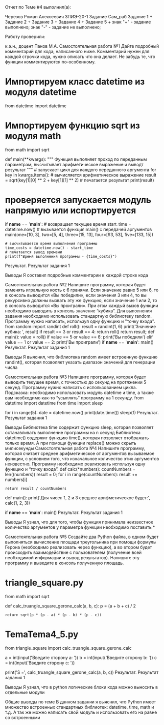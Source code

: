 Отчет по Теме #4 выполнил(а):

Черезов Роман Алексеевич
ЗПИЭ-20-1
Задание	Сам_раб
Задание 1	+
Задание 2	+
Задание 3	+
Задание 4	+
Задание 5	+
знак "+" - задание выполнено; знак "-" - задание не выполнено;

Работу проверили:

к.э.н., доцент Панов М.А.
Самостоятельная работа №1
Дайте подробный комментарий для кода, написанного ниже. Комментарий нужен для каждой строчки кода, нужно описать что она делает. Не забудь те, что функции комментируются по-особенному.
# Импортируем класс datetime из модуля datetime
from datetime import datetime
# Импортируем функцию sqrt из модуля math
from math import sqrt

def main(**kwargs):
    """
    Функция выполняет проход по переданным параметрам,
    высчитывает арифметическое выражение и выводт результат
    """
    # запускает цикл для каждого переданного аргумента
    for key in kwargs.items():
        # вычисляется арифметическое выражение
        result = sqrt(key[1][0] ** 2 + key[1][1] ** 2)
        # печатается результат
        print(result)

# проверяется запускается модуль напрямую или испортируется
if __name__ == '__main__':
    # возвращает текущее время
    start_time = datetime.now()
    # вызывается функция main() с передачей аргументов
    main(one=[10, 3], two=[5, 4], three=[15, 13], four=[93, 53], five=[133, 15])

    # высчитывается время выполнения программы
    time_costs = datetime.now() - start_time
    # печатается вывод времени
    print(f"Время выполнения программы - {time_costs}")
Результат.
Результат задания 1

Выводы
Я составил подробные комментарии к каждой строке кода

Самостоятельная работа №2
Напишите программу, которая будет заменять игральную кость с 6 гранями. Если значение равно 5 или 6, то в консоль выводится «Вы победили», если значения 3 или 4, то вы рекурсивно должны вызвать эту же функцию, если значение 1 или 2, то в консоль выводится «Вы проиграли». При этом каждый вызов функции необходимо выводить в консоль значение “кубика”. Для выполнения задания необходимо использовать стандартную библиотеку random. Программу нужно написать, используя одну функцию и "точку входа".
from random import randint
def roll():
    result = randint(1, 6)
    print('Значение кубика: ', result)
    if result == 3 or result == 4:
        return roll()
    return result;
def main():
    value = roll()
    if value == 5 or value == 6:
        print('Вы победили')
    elif value == 1 or value == 2:
        print('Вы проиграли')
if __name__ == '__main__':
    main()
Результат.
Результат задания 1

Выводы
Я выяснил, что библиотека random имеет встроенную функцию randint(), которая позволяет указать диапазон значений для генерации числа

Самостоятельная работа №3
Напишите программу, которая будет выводить текущее время, с точностью до секунд на протяжении 5 секунд. Программу нужно написать с использованием цикла. Подсказка: необходимо использовать модуль datetime и time, а также вам необходимо как-то “усыплять” программу на 1 секунду.
from datetime import datetime
from time import sleep

for i in range(5):
    date = datetime.now()
    print(date.time())
    sleep(1)
Результат.
Результат задания 1

Выводы
Библиотека time содержит функцию sleep, которая позволяет останавливать выполнение программы на n секунд
Библиотека datetime() содержит функцию time(), которая позволяет отображать только время. А при помощи функции replace() можно скрыть милисекунды
Самостоятельная работа №4
Напишите программу, которая считает среднее арифметическое от аргументов вызываемое функции, с условием того, что изначальное количество этих аргументов неизвестно. Программу необходимо реализовать используя одну функцию и “точку входа”.
def calc(*numbers):
    countNumbers = len((numbers))
    result = 0;
    for i in range(countNumbers):
        result += numbers[i]

    return result / countNumbers

def main():
    print('Для чисел 1, 2 и 3 среднее арифметическое будет:', calc(1, 2, 3))

if __name__ == '__main__':
    main()
Результат.
Результат задания 1

Выводы
Я узнал, что для того, чтобы функция принимала неизвестное количество аргументов у параметра функции необходимо поставить *

Самостоятельная работа №5
Создайте два Python файла, в одном будет выполняться вычисление площади треугольника при помощи формулы Герона (необходимо реализовать через функцию), а во втором будет происходить взаимодействие с пользователем (получение всей необходимой информации и вывод результатов). Напишите эту программу и выведите в консоль полученную площадь.
# triangle_square.py
from math import sqrt

def calc_truangle_square_gerone_calc(a, b, c):
    p = (a + b + c) / 2

    return sqrt(p * (p - a) * (p - b) * (p - c))

# TemaTema4_5.py
from triangle_square import calc_truangle_square_gerone_calc

a = int(input('Введите сторону а: '))
b = int(input('Введите сторону b: '))
c = int(input('Введите сторону c: '))

print('S =', calc_truangle_square_gerone_calc(a, b, c))
Результат.
Результат задания 1

Выводы
Я узнал, что в python логические блоки кода можно выносить в отдельные модули

Общие выводы по теме
В данном задании я выяснил, что Python имеет множество встроенных стандартных библиотек: datetime, time, math и т.д. А так же можно написать свой модуль и использовать его на равне со встроенными
